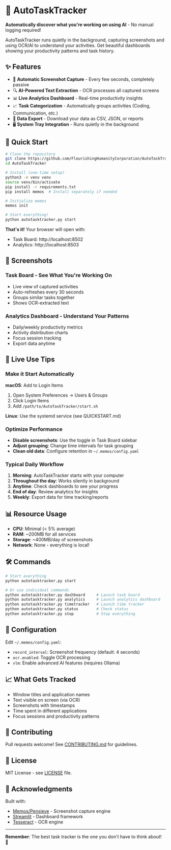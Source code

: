 # 🤖 AutoTaskTracker

**Automatically discover what you're working on using AI** - No manual logging required!

AutoTaskTracker runs quietly in the background, capturing screenshots and using OCR/AI to understand your activities. Get beautiful dashboards showing your productivity patterns and task history.

## ✨ Features

- 📸 **Automatic Screenshot Capture** - Every few seconds, completely passive
- 🔍 **AI-Powered Text Extraction** - OCR processes all captured screens  
- 📊 **Live Analytics Dashboard** - Real-time productivity insights
- 📈 **Task Categorization** - Automatically groups activities (Coding, Communication, etc.)
- 💾 **Data Export** - Download your data as CSV, JSON, or reports
- 🖥️ **System Tray Integration** - Runs quietly in the background

## 🚀 Quick Start

```bash
# Clone the repository
git clone https://github.com/FlourishingHumanityCorporation/AutoTaskTracker.git
cd AutoTaskTracker

# Install (one-time setup)
python3 -m venv venv
source venv/bin/activate
pip install -r requirements.txt
pip install memos  # Install separately if needed

# Initialize memos
memos init

# Start everything!
python autotasktracker.py start
```

**That's it!** Your browser will open with:
- Task Board: http://localhost:8502
- Analytics: http://localhost:8503

## 📸 Screenshots

### Task Board - See What You're Working On
- Live view of captured activities
- Auto-refreshes every 30 seconds
- Groups similar tasks together
- Shows OCR-extracted text

### Analytics Dashboard - Understand Your Patterns  
- Daily/weekly productivity metrics
- Activity distribution charts
- Focus session tracking
- Export data anytime

## 🎯 Live Use Tips

### Make it Start Automatically

**macOS**: Add to Login Items
1. Open System Preferences → Users & Groups
2. Click Login Items
3. Add `/path/to/AutoTaskTracker/start.sh`

**Linux**: Use the systemd service (see QUICKSTART.md)

### Optimize Performance

- **Disable screenshots**: Use the toggle in Task Board sidebar
- **Adjust grouping**: Change time intervals for task grouping
- **Clean old data**: Configure retention in `~/.memos/config.yaml`

### Typical Daily Workflow

1. **Morning**: AutoTaskTracker starts with your computer
2. **Throughout the day**: Works silently in background
3. **Anytime**: Check dashboards to see your progress
4. **End of day**: Review analytics for insights
5. **Weekly**: Export data for time tracking/reports

## 📊 Resource Usage

- **CPU**: Minimal (< 5% average)
- **RAM**: ~200MB for all services
- **Storage**: ~400MB/day of screenshots
- **Network**: None - everything is local!

## 🛠️ Commands

```bash
# Start everything
python autotasktracker.py start

# Or use individual commands
python autotasktracker.py dashboard     # Launch task board
python autotasktracker.py analytics     # Launch analytics dashboard  
python autotasktracker.py timetracker   # Launch time tracker
python autotasktracker.py status        # Check status
python autotasktracker.py stop          # Stop everything
```

## 🔧 Configuration

Edit `~/.memos/config.yaml`:
- `record_interval`: Screenshot frequency (default: 4 seconds)
- `ocr.enabled`: Toggle OCR processing
- `vlm`: Enable advanced AI features (requires Ollama)

## 📈 What Gets Tracked

- Window titles and application names
- Text visible on screen (via OCR)
- Screenshots with timestamps
- Time spent in different applications
- Focus sessions and productivity patterns

## 🤝 Contributing

Pull requests welcome! See [CONTRIBUTING.md](CONTRIBUTING.md) for guidelines.

## 📄 License

MIT License - see [LICENSE](LICENSE) file.

## 🙏 Acknowledgments

Built with:
- [Memos/Pensieve](https://github.com/arkohut/memos) - Screenshot capture engine
- [Streamlit](https://streamlit.io) - Dashboard framework
- [Tesseract](https://github.com/tesseract-ocr/tesseract) - OCR engine

---

**Remember**: The best task tracker is the one you don't have to think about! 🚀